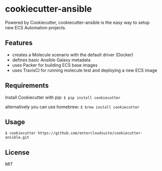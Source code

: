cookiecutter-ansible
===================

Powered by Cookiecutter, cookiecutter-ansible is the easy way to setup new ECS Automation projects.

## Features

- creates a Molecule scenario with the default driver (Docker)
- defines basic Ansible Galaxy metadata
- uses Packer for building ECS base images
- uses TravisCI for running molecule test and deploying a new ECS image

Requirements
------------

Install Cookiecutter with pip:
`$ pip install cookiecutter`

alternatively you can use homebrew:
`$ brew install cookiecutter`

Usage
-----
`$ cookiecutter https://github.com/entercloudsuite/cookiecutter-ansible.git`  

License
-------
MIT
